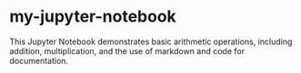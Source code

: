 # my-jupyter-notebook
This Jupyter Notebook demonstrates basic arithmetic operations, including addition, multiplication, and the use of markdown and code for documentation.
